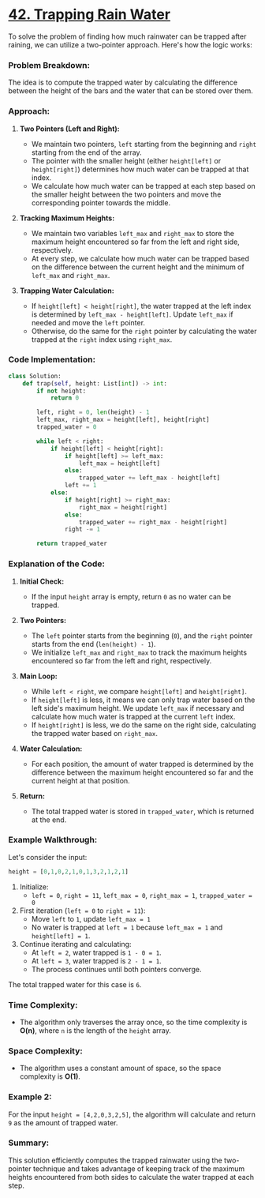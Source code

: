 # [42. Trapping Rain Water](https://leetcode.com/problems/trapping-rain-water/description/)

To solve the problem of finding how much rainwater can be trapped after raining, we can utilize a two-pointer approach. Here's how the logic works:

### Problem Breakdown:
The idea is to compute the trapped water by calculating the difference between the height of the bars and the water that can be stored over them.

### Approach:

1. **Two Pointers (Left and Right):**
   - We maintain two pointers, `left` starting from the beginning and `right` starting from the end of the array.
   - The pointer with the smaller height (either `height[left]` or `height[right]`) determines how much water can be trapped at that index.
   - We calculate how much water can be trapped at each step based on the smaller height between the two pointers and move the corresponding pointer towards the middle.

2. **Tracking Maximum Heights:**
   - We maintain two variables `left_max` and `right_max` to store the maximum height encountered so far from the left and right side, respectively.
   - At every step, we calculate how much water can be trapped based on the difference between the current height and the minimum of `left_max` and `right_max`.

3. **Trapping Water Calculation:**
   - If `height[left] < height[right]`, the water trapped at the left index is determined by `left_max - height[left]`. Update `left_max` if needed and move the `left` pointer.
   - Otherwise, do the same for the `right` pointer by calculating the water trapped at the `right` index using `right_max`.

### Code Implementation:

```python
class Solution:
    def trap(self, height: List[int]) -> int:
        if not height:
            return 0

        left, right = 0, len(height) - 1
        left_max, right_max = height[left], height[right]
        trapped_water = 0

        while left < right:
            if height[left] < height[right]:
                if height[left] >= left_max:
                    left_max = height[left]
                else:
                    trapped_water += left_max - height[left]
                left += 1
            else:
                if height[right] >= right_max:
                    right_max = height[right]
                else:
                    trapped_water += right_max - height[right]
                right -= 1

        return trapped_water
```

### Explanation of the Code:

1. **Initial Check:**
   - If the input `height` array is empty, return `0` as no water can be trapped.

2. **Two Pointers:**
   - The `left` pointer starts from the beginning (`0`), and the `right` pointer starts from the end (`len(height) - 1`).
   - We initialize `left_max` and `right_max` to track the maximum heights encountered so far from the left and right, respectively.

3. **Main Loop:**
   - While `left < right`, we compare `height[left]` and `height[right]`.
   - If `height[left]` is less, it means we can only trap water based on the left side's maximum height. We update `left_max` if necessary and calculate how much water is trapped at the current `left` index.
   - If `height[right]` is less, we do the same on the right side, calculating the trapped water based on `right_max`.

4. **Water Calculation:**
   - For each position, the amount of water trapped is determined by the difference between the maximum height encountered so far and the current height at that position.

5. **Return:**
   - The total trapped water is stored in `trapped_water`, which is returned at the end.

### Example Walkthrough:

Let's consider the input:

```python
height = [0,1,0,2,1,0,1,3,2,1,2,1]
```

1. Initialize:
   - `left = 0`, `right = 11`, `left_max = 0`, `right_max = 1`, `trapped_water = 0`
2. First iteration (`left = 0` to `right = 11`):
   - Move `left` to `1`, update `left_max = 1`
   - No water is trapped at `left = 1` because `left_max = 1` and `height[left] = 1`.
3. Continue iterating and calculating:
   - At `left = 2`, water trapped is `1 - 0 = 1`.
   - At `left = 3`, water trapped is `2 - 1 = 1`.
   - The process continues until both pointers converge.

The total trapped water for this case is `6`.

### Time Complexity:

- The algorithm only traverses the array once, so the time complexity is **O(n)**, where `n` is the length of the `height` array.

### Space Complexity:

- The algorithm uses a constant amount of space, so the space complexity is **O(1)**.

### Example 2:

For the input `height = [4,2,0,3,2,5]`, the algorithm will calculate and return `9` as the amount of trapped water.

### Summary:

This solution efficiently computes the trapped rainwater using the two-pointer technique and takes advantage of keeping track of the maximum heights encountered from both sides to calculate the water trapped at each step.
